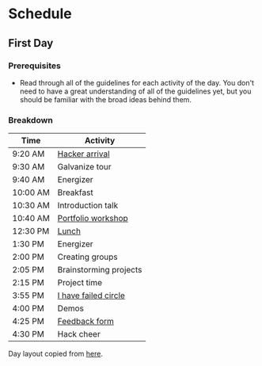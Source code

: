 # Schedule

## First Day

### Prerequisites

- Read through all of the guidelines for each activity of the day. You don't
  need to have a great understanding of all of the guidelines yet, but you
  should be familiar with the broad ideas behind them.

### Breakdown

| Time     | Activity                                                     |
| -------- | ----------------------------------------------               |
| 9:20 AM  | [Hacker arrival](activities.md#hacker-arrival)               |
| 9:30 AM  | Galvanize tour                                               |
| 9:40 AM  | Energizer                                                    |
| 10:00 AM | Breakfast                                                    |
| 10:30 AM | Introduction talk                                            |
| 10:40 AM | [Portfolio workshop](activities.md#portfolio)                |
| 12:30 PM | [Lunch](activities.md#lunch)                                 |
| 1:30 PM  | Energizer                                                    |
| 2:00 PM  | Creating groups                                              |
| 2:05 PM  | Brainstorming projects                                       |
| 2:15 PM  | Project time                                                 |
| 3:55 PM  | [I have failed circle](activities.md#i-have-failed-activity) |
| 4:00 PM  | Demos                                                        |
| 4:25 PM  | [Feedback form](activities.md#feedback-forms)                |
| 4:30 PM  | Hack cheer                                                   |

Day layout copied from [here](../prep/meetings/15-07-27_sprint_discuss.md).
